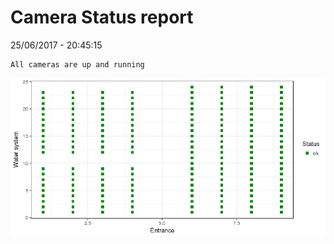 Camera Status report
================
25/06/2017 - 20:45:15

    All cameras are up and running

![](camreport_files/figure-markdown_github/unnamed-chunk-2-1.png)
